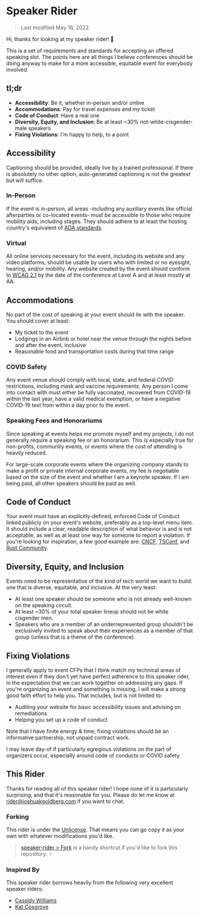 # Speaker Rider

> Last modified May 16, 2022.

Hi, thanks for looking at my speaker rider! 💖

This is a set of requirements and standards for accepting an offered speaking slot.
The points here are all things I believe conferences should be doing anyway to make for a more accessible, equitable event for everybody involved.

## tl;dr

- **Accessibility**: Be it, whether in-person and/or online
- **Accommodations**: Pay for travel expenses and my ticket
- **Code of Conduct**: Have a real one
- **Diversity, Equity, and Inclusion**: Be at least ~30% not-white-cisgender-male speakers
- **Fixing Violations**: I'm happy to help, to a point

## Accessibility

Captioning should be provided, ideally live by a trained professional.
If there is absolutely no other option, auto-generated captioning is not the greatest but will suffice.

### In-Person

If the event is in-person, all areas -including any auxiliary events like official afterparties or co-located events- must be accessible to those who require mobility aids, including stages.
They should adhere to at least the hosting country's equivalent of [ADA standards](https://en.wikipedia.org/wiki/Americans_with_Disabilities_Act_of_1990).

### Virtual

All online services necessary for the event, including its website and any video platforms, should be usable by users who with limited or no eyesight, hearing, and/or mobility.
Any website created by the event should conform to [WCAG 2.1](https://www.w3.org/WAI/WCAG21/quickref) by the date of the conference at Level A and at least mostly at AA.

## Accommodations

No part of the cost of speaking at your event should lie with the speaker.
You should cover at least:

- My ticket to the event
- Lodgings in an Airbnb or hotel near the venue through the nights before and after the event, inclusive
- Reasonable food and transportation costs during that time range

### COVID Safety

Any event venue should comply with local, state, and federal COVID restrictions, including mask and vaccine requirements.
Any person I come into contact with must either be fully vaccinated, recovered from COVID-19 within the last year, have a valid medical exemption, or have a negative COVID-19 test from within a day prior to the event.

### Speaking Fees and Honorariums

Since speaking at events helps me promote myself and my projects, I do not generally require a speaking fee or an honorarium.
This is especially true for non-profits, community events, or events where the cost of attending is heavily reduced.

For large-scale corporate events where the organizing company stands to make a profit or private internal corporate events, my fee is negotiable based on the size of the event and whether I am a keynote speaker.
If I am being paid, all other speakers should be paid as well.

## Code of Conduct

Your event must have an explicitly-defined, enforced Code of Conduct linked publicly on your event's website, preferably as a top-level menu item.
It should include a clear, readable description of what behavior is and is not acceptable, as well as at least one way for someone to report a violation.
If you're looking for inspiration, a few good example are: [CNCF](https://github.com/cncf/foundation/blob/main/code-of-conduct.md), [TSConf](https://tsconf.io/code-of-conduct), and [Rust Community](https://www.rust-lang.org/policies/code-of-conduct).

## Diversity, Equity, and Inclusion

Events need to be representative of the kind of tech world we want to build: one that is diverse, equitable, and inclusive.
At the very least:

- At least one speaker should be someone who is not already well-known on the speaking circuit.
- At least ~30% of your total speaker lineup should not be white cisgender men.
- Speakers who are a member of an underrepresented group shouldn't be exclusively invited to speak about their experiences as a member of that group (unless that is a theme of the conference).

## Fixing Violations

I generally apply to event CFPs that I think match my technical areas of interest even if they don't yet have perfect adherence to this speaker rider, in the expectation that we can work together on addressing any gaps.
If you're organizing an event and something is missing, I will make a strong good faith effort to help you.
That includes, but is not limited to:

- Auditing your website for basic accessibility issues and advising on remediations
- Helping you set up a code of conduct

Note that I have finite energy & time; fixing violations should be an informative partnership, not unpaid contract work.

I may leave day-of if particularly egregious violations on the part of organizers occur, especially around code of conducts or COVID safety.

## This Rider

Thanks for reading all of this speaker rider!
I hope none of it is particularly surprising, and that it's reasonable for you.
Please do let me know at [rider@joshuakgoldberg.com](mailto:rider@joshuakgoldberg.com) if you want to chat.

### Forking

This rider is under the [Unlicense](https://choosealicense.com/licenses/unlicense).
That means you can go copy it as your own with whatever modifications you'd like.

> [speaker-rider > Fork](https://github.com/JoshuaKGoldberg/speaker-rider/fork) is a handy shortcut if you'd like to fork this repository. ✨

### Inspired By

This speaker rider borrows heavily from the following very excellent speaker riders:

- [Cassidy Williams](https://github.com/cassidoo/talks/blob/master/speaker-rider.md)
- [Kat Cosgrove](https://github.com/katcosgrove/katcosgrove/blob/main/speaking.md)
